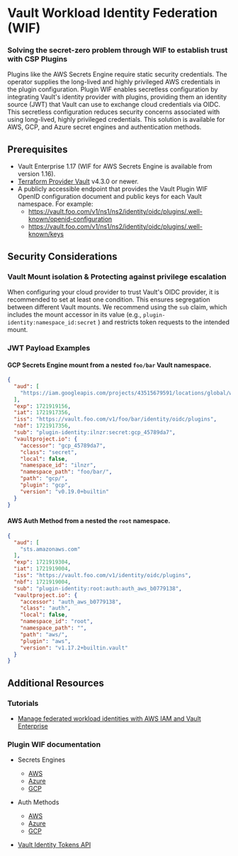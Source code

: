# Vault Workload Identity Federation (WIF) 
### Solving the secret-zero problem through WIF to establish trust with CSP Plugins
Plugins like the AWS Secrets Engine require static security credentials. The operator supplies the long-lived and highly privileged AWS credentials in the plugin configuration. Plugin WIF enables secretless configuration by integrating Vault's identity provider with plugins, providing them an identity source (JWT) that Vault can use to exchange cloud credentials via OIDC. This secretless configuration reduces security concerns associated with using long-lived, highly privileged credentials. This solution is available for AWS, GCP, and Azure secret engines and authentication methods.

## Prerequisites
- Vault Enterprise 1.17 (WIF for AWS Secrets Engine is available from version 1.16).
- [Terraform Provider Vault](https://github.com/hashicorp/terraform-provider-vault)  v4.3.0 or newer.
- A publicly accessible endpoint that provides the Vault Plugin WIF OpenID configuration document and public keys for each Vault namespace. For example:
    - https://vault.foo.com/v1/ns1/ns2/identity/oidc/plugins/.well-known/openid-configuration
    - https://vault.foo.com/v1/ns1/ns2/identity/oidc/plugins/.well-known/keys

## Security Considerations
### Vault Mount isolation & Protecting against privilege escalation
When configuring your cloud provider to trust Vault's OIDC provider, it is recommended to set at least one condition. This ensures segregation between different Vault mounts. We recommend using the `sub` claim, which includes the mount accessor in its value (e.g., `plugin-identity:namespace_id:secret`
) and restricts token requests to the intended mount.


### JWT Payload Examples
#### GCP Secrets Engine mount from a nested `foo/bar` Vault namespace.
```json
{
  "aud": [
    "https://iam.googleapis.com/projects/43515679591/locations/global/workloadIdentityPools/vault-plugin-wif-pool-3db4/providers/vault-plugin-wif-provider"
  ],
  "exp": 1721919156,
  "iat": 1721917356,
  "iss": "https://vault.foo.com/v1/foo/bar/identity/oidc/plugins",
  "nbf": 1721917356,
  "sub": "plugin-identity:ilnzr:secret:gcp_45789da7",
  "vaultproject.io": {
    "accessor": "gcp_45789da7",
    "class": "secret",
    "local": false,
    "namespace_id": "ilnzr",
    "namespace_path": "foo/bar/",
    "path": "gcp/",
    "plugin": "gcp",
    "version": "v0.19.0+builtin"
  }
}
```

#### AWS Auth Method from a nested the `root` namespace.

```json
{
  "aud": [
    "sts.amazonaws.com"
  ],
  "exp": 1721919304,
  "iat": 1721919004,
  "iss": "https://vault.foo.com/v1/identity/oidc/plugins",
  "nbf": 1721919004,
  "sub": "plugin-identity:root:auth:auth_aws_b0779138",
  "vaultproject.io": {
    "accessor": "auth_aws_b0779138",
    "class": "auth",
    "local": false,
    "namespace_id": "root",
    "namespace_path": "",
    "path": "aws/",
    "plugin": "aws",
    "version": "v1.17.2+builtin.vault"
  }
}
```

## Additional Resources
### Tutorials
- [Manage federated workload identities with AWS IAM and Vault Enterprise](https://developer.hashicorp.com/vault/tutorials/enterprise/plugin-workoad-identity-federation)

### Plugin WIF documentation
- Secrets Engines
    - [AWS](https://developer.hashicorp.com/vault/docs/secrets/aws#plugin-workload-identity-federation-wif)
    - [Azure](https://developer.hashicorp.com/vault/docs/secrets/azure#plugin-workload-identity-federation-wif)
    - [GCP](https://developer.hashicorp.com/vault/docs/secrets/gcp#plugin-workload-identity-federation-wif)

- Auth Methods
    - [AWS](https://developer.hashicorp.com/vault/docs/auth/aws#plugin-workload-identity-federation-wif)
    - [Azure](https://developer.hashicorp.com/vault/docs/auth/azure#plugin-workload-identity-federation-wif)
    - [GCP](https://developer.hashicorp.com/vault/docs/auth/gcp#plugin-workload-identity-federation-wif)
- [Vault Identity Tokens API](https://developer.hashicorp.com/vault/api-docs/secret/identity/tokens)